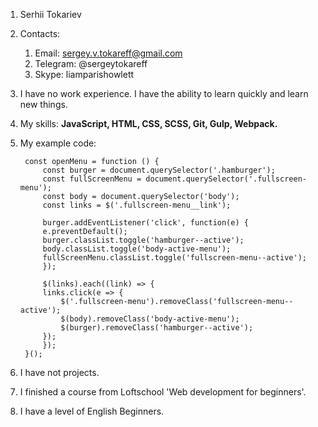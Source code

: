 1. Serhii Tokariev
2. Contacts:
   1. Email: sergey.v.tokareff@gmail.com
   2. Telegram: @sergeytokareff
   3. Skype: liamparishowlett
3. I have no work experience. I have the ability to learn quickly and learn new things.
4. My skills: **JavaScript, HTML, CSS, SCSS, Git, Gulp, Webpack.**
5. My example code:

   ```
    const openMenu = function () {
        const burger = document.querySelector('.hamburger');
        const fullScreenMenu = document.querySelector('.fullscreen-menu');
        const body = document.querySelector('body');
        const links = $('.fullscreen-menu__link');

        burger.addEventListener('click', function(e) {
        e.preventDefault();
        burger.classList.toggle('hamburger--active');
        body.classList.toggle('body-active-menu');
        fullScreenMenu.classList.toggle('fullscreen-menu--active');
        });

        $(links).each((link) => {
        links.click(e => {
            $('.fullscreen-menu').removeClass('fullscreen-menu--active');
            $(body).removeClass('body-active-menu');
            $(burger).removeClass('hamburger--active');
        });
        });
    }();
   ```
6. I have not projects.
7. I finished a course from Loftschool 'Web development for beginners'.
8. I have a level of English Beginners.
